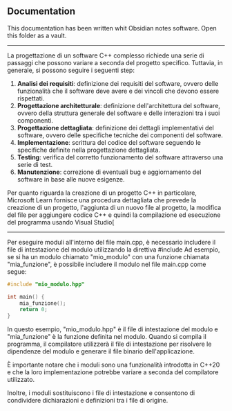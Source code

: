 ## Documentation

This documentation has been written whit Obsidian notes software.
Open this folder as a vault.

---

La progettazione di un software C++ complesso richiede una serie di passaggi che possono variare a seconda del progetto specifico. Tuttavia, in generale, si possono seguire i seguenti step:

1. **Analisi dei requisiti**: definizione dei requisiti del software, ovvero delle funzionalità che il software deve avere e dei vincoli che devono essere rispettati.
2. **Progettazione architetturale**: definizione dell'architettura del software, ovvero della struttura generale del software e delle interazioni tra i suoi componenti.
3. **Progettazione dettagliata**: definizione dei dettagli implementativi del software, ovvero delle specifiche tecniche dei componenti del software.
4. **Implementazione**: scrittura del codice del software seguendo le specifiche definite nella progettazione dettagliata.
5. **Testing**: verifica del corretto funzionamento del software attraverso una serie di test.
6. **Manutenzione**: correzione di eventuali bug e aggiornamento del software in base alle nuove esigenze.

Per quanto riguarda la creazione di un progetto C++ in particolare, Microsoft Learn fornisce una procedura dettagliata che prevede la creazione di un progetto, l'aggiunta di un nuovo file al progetto, la modifica del file per aggiungere codice C++ e quindi la compilazione ed esecuzione del programma usando Visual Studio[

---

Per eseguire moduli all'interno del file main.cpp, è necessario includere il file di intestazione del modulo utilizzando la direttiva #include
Ad esempio, se si ha un modulo chiamato "mio_modulo" con una funzione chiamata "mia_funzione", è possibile includere il modulo nel file main.cpp come segue:

``` cpp
#include "mio_modulo.hpp"  

int main() {     
	mia_funzione();     
	return 0; 
}
```

In questo esempio, "mio_modulo.hpp" è il file di intestazione del modulo e "mia_funzione" è la funzione definita nel modulo. Quando si compila il programma, il compilatore utilizzerà il file di intestazione per risolvere le dipendenze del modulo e generare il file binario dell'applicazione.

È importante notare che i moduli sono una funzionalità introdotta in C++20 e che la loro implementazione potrebbe variare a seconda del compilatore utilizzato.

Inoltre, i moduli sostituiscono i file di intestazione e consentono di condividere dichiarazioni e definizioni tra i file di origine.
